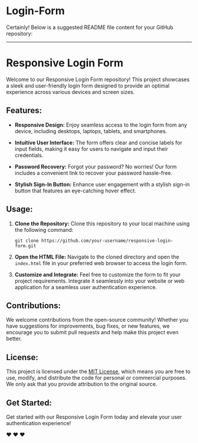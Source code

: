 # Login-Form
Certainly! Below is a suggested README file content for your GitHub repository:

---

# Responsive Login Form

Welcome to our Responsive Login Form repository! This project showcases a sleek and user-friendly login form designed to provide an optimal experience across various devices and screen sizes.

## Features:

- **Responsive Design:** Enjoy seamless access to the login form from any device, including desktops, laptops, tablets, and smartphones.
  
- **Intuitive User Interface:** The form offers clear and concise labels for input fields, making it easy for users to navigate and input their credentials.
  
- **Password Recovery:** Forgot your password? No worries! Our form includes a convenient link to recover your password hassle-free.

- **Stylish Sign-In Button:** Enhance user engagement with a stylish sign-in button that features an eye-catching hover effect.

## Usage:

1. **Clone the Repository:**
   Clone this repository to your local machine using the following command:
   ```
   git clone https://github.com/your-username/responsive-login-form.git
   ```

2. **Open the HTML File:**
   Navigate to the cloned directory and open the `index.html` file in your preferred web browser to access the login form.

3. **Customize and Integrate:**
   Feel free to customize the form to fit your project requirements. Integrate it seamlessly into your website or web application for a seamless user authentication experience.

## Contributions:

We welcome contributions from the open-source community! Whether you have suggestions for improvements, bug fixes, or new features, we encourage you to submit pull requests and help make this project even better.

## License:

This project is licensed under the [MIT License](LICENSE), which means you are free to use, modify, and distribute the code for personal or commercial purposes. We only ask that you provide attribution to the original source.

## Get Started:

Get started with our Responsive Login Form today and elevate your user authentication experience!

:heart: :heart: :heart:
